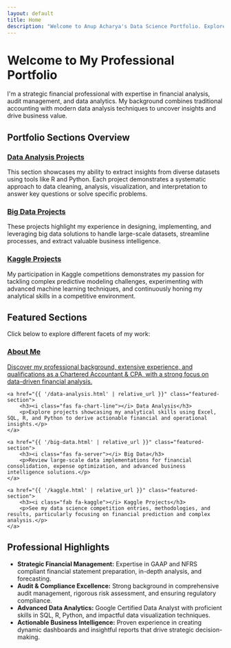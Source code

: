 ```yaml
---
layout: default
title: Home
description: "Welcome to Anup Acharya's Data Science Portfolio. Explore projects in data analysis, big data, and Kaggle competition entries, demonstrating expertise in finance and analytics."
---
```


# Welcome to My Professional Portfolio

<p class="section-intro">
  I'm a strategic financial professional with expertise in financial analysis, audit management, and data analytics. My background combines traditional accounting with modern data analysis techniques to uncover insights and drive business value.
</p>

## Portfolio Sections Overview

<div class="portfolio-sections-overview">
  <div>
    <h3><a href="{{ '/data-analysis.html' | relative_url }}"><i class="fas fa-chart-line"></i> Data Analysis Projects</a></h3>
    <p>This section showcases my ability to extract insights from diverse datasets using tools like R and Python. Each project demonstrates a systematic approach to data cleaning, analysis, visualization, and interpretation to answer key questions or solve specific problems.</p>
  </div>
  <div>
    <h3><a href="{{ '/big-data.html' | relative_url }}"><i class="fas fa-server"></i> Big Data Projects</a></h3>
    <p>These projects highlight my experience in designing, implementing, and leveraging big data solutions to handle large-scale datasets, streamline processes, and extract valuable business intelligence.</p>
  </div>
  <div>
    <h3><a href="{{ '/kaggle.html' | relative_url }}"><i class="fab fa-kaggle"></i> Kaggle Projects</a></h3>
    <p>My participation in Kaggle competitions demonstrates my passion for tackling complex predictive modeling challenges, experimenting with advanced machine learning techniques, and continuously honing my analytical skills in a competitive environment.</p>
  </div>
</div>

## Featured Sections
<p class="section-intro">Click below to explore different facets of my work:</p>
<div class="featured-sections-container">
    <a href="{{ '/introduction.html' | relative_url }}" class="featured-section">
        <h3><i class="fas fa-user-tie"></i> About Me</h3>
        <p>Discover my professional background, extensive experience, and qualifications as a Chartered Accountant & CPA, with a strong focus on data-driven financial analysis.</p>
    </a>

    <a href="{{ '/data-analysis.html' | relative_url }}" class="featured-section">
        <h3><i class="fas fa-chart-line"></i> Data Analysis</h3>
        <p>Explore projects showcasing my analytical skills using Excel, SQL, R, and Python to derive actionable financial and operational insights.</p>
    </a>

    <a href="{{ '/big-data.html' | relative_url }}" class="featured-section">
        <h3><i class="fas fa-server"></i> Big Data</h3>
        <p>Review large-scale data implementations for financial consolidation, expense optimization, and advanced business intelligence solutions.</p>
    </a>

    <a href="{{ '/kaggle.html' | relative_url }}" class="featured-section">
        <h3><i class="fab fa-kaggle"></i> Kaggle Projects</h3>
        <p>See my data science competition entries, methodologies, and results, particularly focusing on financial prediction and complex analysis.</p>
    </a>
</div>

## Professional Highlights
<ul>
    <li><strong>Strategic Financial Management:</strong> Expertise in GAAP and NFRS compliant financial statement preparation, in-depth analysis, and forecasting.</li>
    <li><strong>Audit & Compliance Excellence:</strong> Strong background in comprehensive audit management, rigorous risk assessment, and ensuring regulatory compliance.</li>
    <li><strong>Advanced Data Analytics:</strong> Google Certified Data Analyst with proficient skills in SQL, R, Python, and impactful data visualization techniques.</li>
    <li><strong>Actionable Business Intelligence:</strong> Proven experience in creating dynamic dashboards and insightful reports that drive strategic decision-making.</li>
</ul>